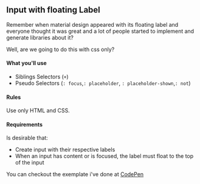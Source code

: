## Input with floating Label
Remember when material design appeared with its floating label and everyone thought it was great and a lot of people started to implement and generate libraries about it?

Well, are we going to do this with css only?

#### What you'll use
 - Siblings Selectors (`+`)
 - Pseudo Selectors (`: focus`,`: placeholder`, `: placeholder-shown`,`: not`)


 #### Rules
 Use only HTML and CSS.


 #### Requirements
  Is desirable that:
 - Create input with their respective labels
 - When an input has content or is focused, the label must float to the top of the input


 You can checkout the exemplate i've done at [CodePen](https://codepen.io/schirrel/full/jONvxay)